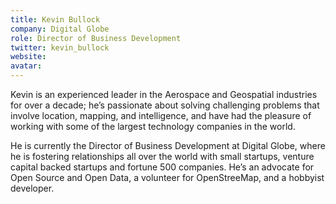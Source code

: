```yaml
---
title: Kevin Bullock
company: Digital Globe
role: ‎Director of Business Development
twitter: kevin_bullock
website: 
avatar:
---
```

Kevin is an experienced leader in the Aerospace and Geospatial industries for over a decade; he’s passionate about solving challenging problems that involve location, mapping, and intelligence, and have had the pleasure of working with some of the largest technology companies in the world.

He is currently the Director of Business Development at Digital Globe, where he is fostering relationships all over the world with small startups, venture capital backed startups and fortune 500 companies. He’s an advocate for Open Source and Open Data, a volunteer for OpenStreeMap, and a hobbyist developer.